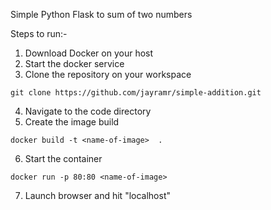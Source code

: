 Simple Python Flask to sum of two numbers

Steps to run:-

1. Download Docker on your host
2. Start the docker service
3. Clone the repository on your workspace
```
git clone https://github.com/jayramr/simple-addition.git
```
4. Navigate to the code directory
5. Create the image build
```
docker build -t <name-of-image>  .
```
6. Start the container
```
docker run -p 80:80 <name-of-image>
```
7. Launch browser and hit "localhost"

